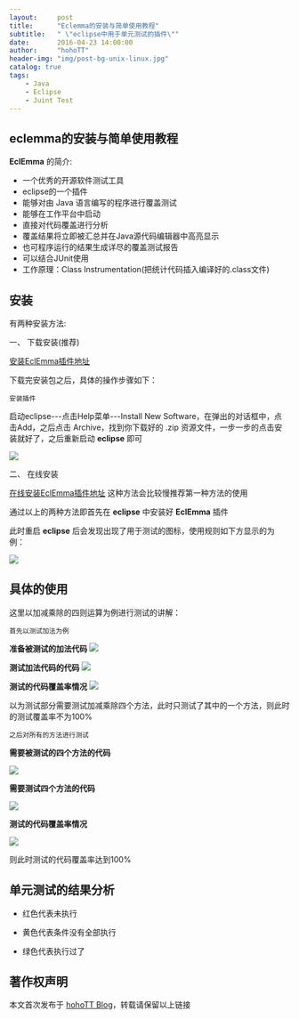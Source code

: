 ```yaml
---
layout:     post
title:      "Eclemma的安装与简单使用教程"
subtitle:   " \"eclipse中用于单元测试的插件\""
date:       2016-04-23 14:00:00
author:     "hohoTT"
header-img: "img/post-bg-unix-linux.jpg"
catalog: true
tags:
    - Java
    - Eclipse
    - Juint Test
---
```


## eclemma的安装与简单使用教程

**EclEmma** 的简介:

* 一个优秀的开源软件测试工具
* eclipse的一个插件
* 能够对由 Java 语言编写的程序进行覆盖测试
* 能够在工作平台中启动
* 直接对代码覆盖进行分析
* 覆盖结果将立即被汇总并在Java源代码编辑器中高亮显示
* 也可程序运行的结果生成详尽的覆盖测试报告
* 可以结合JUnit使用
* 工作原理：Class Instrumentation(把统计代码插入编译好的.class文件)


## 安装

有两种安装方法:

一、 下载安装(推荐)

[安装EclEmma插件地址](http://sourceforge.net/projects/eclemma/)

下载完安装包之后，具体的操作步骤如下：

`安装插件`

启动eclipse---点击Help菜单---Install New Software，在弹出的对话框中，点击Add，之后点击 Archive，找到你下载好的 .zip 资源文件，一步一步的点击安装就好了，之后重新启动 **eclipse** 即可

![](http://www.hohott.wang/img/writing_img/2016-4-23/add_repository.png)


二、 在线安装

[在线安装EclEmma插件地址](http://update.eclemma.org/)
这种方法会比较慢推荐第一种方法的使用


通过以上的两种方法即首先在 **eclipse** 中安装好 **EclEmma** 插件

此时重启 **eclipse** 后会发现出现了用于测试的图标，使用规则如下方显示的为例：

![](http://www.hohott.wang/img/writing_img/2016-4-23/testTool.png)


## 具体的使用

这里以加减乘除的四则运算为例进行测试的讲解：

`首先以测试加法为例`

<b>准备被测试的加法代码</b>
![](http://www.hohott.wang/img/writing_img/2016-4-23/testAdd1.png)

<b>测试加法代码的代码</b>
![](http://www.hohott.wang/img/writing_img/2016-4-23/testAdd2.png)

<b>测试的代码覆盖率情况</b>
![](http://www.hohott.wang/img/writing_img/2016-4-23/testAddResult.png)

以为测试部分需要测试加减乘除四个方法，此时只测试了其中的一个方法，则此时的测试覆盖率不为100%

`之后对所有的方法进行测试`

<b>需要被测试的四个方法的代码</b>

![](http://www.hohott.wang/img/writing_img/2016-4-23/test.png)

<b>需要测试四个方法的代码</b>

![](http://www.hohott.wang/img/writing_img/2016-4-23/test2.png)

<b>测试的代码覆盖率情况</b>

![](http://www.hohott.wang/img/writing_img/2016-4-23/successRult.png)

则此时测试的代码覆盖率达到100%

## 单元测试的结果分析

* 红色代表未执行

* 黄色代表条件没有全部执行

* 绿色代表执行过了

## 著作权声明
本文首次发布于 [hohoTT Blog](http://www.hohott.wang/2016/04/23/JuitTest/)，转载请保留以上链接